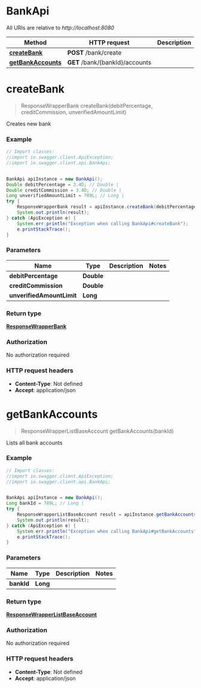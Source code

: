 # BankApi

All URIs are relative to *http://localhost:8080*

Method | HTTP request | Description
------------- | ------------- | -------------
[**createBank**](BankApi.md#createBank) | **POST** /bank/create | 
[**getBankAccounts**](BankApi.md#getBankAccounts) | **GET** /bank/{bankId}/accounts | 

<a name="createBank"></a>
# **createBank**
> ResponseWrapperBank createBank(debitPercentage, creditCommission, unverifiedAmountLimit)



Creates new bank

### Example
```java
// Import classes:
//import io.swagger.client.ApiException;
//import io.swagger.client.api.BankApi;


BankApi apiInstance = new BankApi();
Double debitPercentage = 3.4D; // Double | 
Double creditCommission = 3.4D; // Double | 
Long unverifiedAmountLimit = 789L; // Long | 
try {
    ResponseWrapperBank result = apiInstance.createBank(debitPercentage, creditCommission, unverifiedAmountLimit);
    System.out.println(result);
} catch (ApiException e) {
    System.err.println("Exception when calling BankApi#createBank");
    e.printStackTrace();
}
```

### Parameters

Name | Type | Description  | Notes
------------- | ------------- | ------------- | -------------
 **debitPercentage** | **Double**|  |
 **creditCommission** | **Double**|  |
 **unverifiedAmountLimit** | **Long**|  |

### Return type

[**ResponseWrapperBank**](ResponseWrapperBank.md)

### Authorization

No authorization required

### HTTP request headers

 - **Content-Type**: Not defined
 - **Accept**: application/json

<a name="getBankAccounts"></a>
# **getBankAccounts**
> ResponseWrapperListBaseAccount getBankAccounts(bankId)



Lists all bank accounts

### Example
```java
// Import classes:
//import io.swagger.client.ApiException;
//import io.swagger.client.api.BankApi;


BankApi apiInstance = new BankApi();
Long bankId = 789L; // Long | 
try {
    ResponseWrapperListBaseAccount result = apiInstance.getBankAccounts(bankId);
    System.out.println(result);
} catch (ApiException e) {
    System.err.println("Exception when calling BankApi#getBankAccounts");
    e.printStackTrace();
}
```

### Parameters

Name | Type | Description  | Notes
------------- | ------------- | ------------- | -------------
 **bankId** | **Long**|  |

### Return type

[**ResponseWrapperListBaseAccount**](ResponseWrapperListBaseAccount.md)

### Authorization

No authorization required

### HTTP request headers

 - **Content-Type**: Not defined
 - **Accept**: application/json

